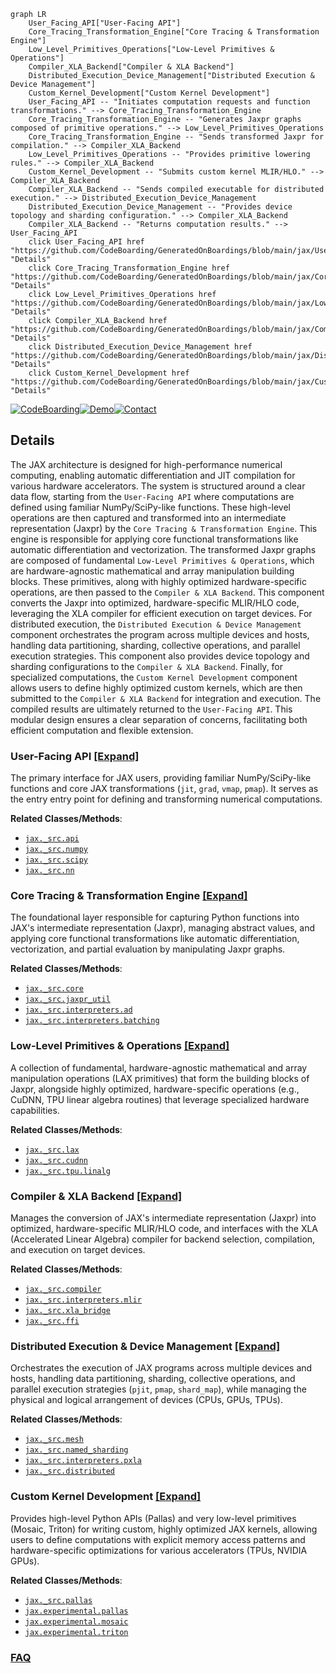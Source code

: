 ```mermaid
graph LR
    User_Facing_API["User-Facing API"]
    Core_Tracing_Transformation_Engine["Core Tracing & Transformation Engine"]
    Low_Level_Primitives_Operations["Low-Level Primitives & Operations"]
    Compiler_XLA_Backend["Compiler & XLA Backend"]
    Distributed_Execution_Device_Management["Distributed Execution & Device Management"]
    Custom_Kernel_Development["Custom Kernel Development"]
    User_Facing_API -- "Initiates computation requests and function transformations." --> Core_Tracing_Transformation_Engine
    Core_Tracing_Transformation_Engine -- "Generates Jaxpr graphs composed of primitive operations." --> Low_Level_Primitives_Operations
    Core_Tracing_Transformation_Engine -- "Sends transformed Jaxpr for compilation." --> Compiler_XLA_Backend
    Low_Level_Primitives_Operations -- "Provides primitive lowering rules." --> Compiler_XLA_Backend
    Custom_Kernel_Development -- "Submits custom kernel MLIR/HLO." --> Compiler_XLA_Backend
    Compiler_XLA_Backend -- "Sends compiled executable for distributed execution." --> Distributed_Execution_Device_Management
    Distributed_Execution_Device_Management -- "Provides device topology and sharding configuration." --> Compiler_XLA_Backend
    Compiler_XLA_Backend -- "Returns computation results." --> User_Facing_API
    click User_Facing_API href "https://github.com/CodeBoarding/GeneratedOnBoardings/blob/main/jax/User_Facing_API.md" "Details"
    click Core_Tracing_Transformation_Engine href "https://github.com/CodeBoarding/GeneratedOnBoardings/blob/main/jax/Core_Tracing_Transformation_Engine.md" "Details"
    click Low_Level_Primitives_Operations href "https://github.com/CodeBoarding/GeneratedOnBoardings/blob/main/jax/Low_Level_Primitives_Operations.md" "Details"
    click Compiler_XLA_Backend href "https://github.com/CodeBoarding/GeneratedOnBoardings/blob/main/jax/Compiler_XLA_Backend.md" "Details"
    click Distributed_Execution_Device_Management href "https://github.com/CodeBoarding/GeneratedOnBoardings/blob/main/jax/Distributed_Execution_Device_Management.md" "Details"
    click Custom_Kernel_Development href "https://github.com/CodeBoarding/GeneratedOnBoardings/blob/main/jax/Custom_Kernel_Development.md" "Details"
```

[![CodeBoarding](https://img.shields.io/badge/Generated%20by-CodeBoarding-9cf?style=flat-square)](https://github.com/CodeBoarding/GeneratedOnBoardings)[![Demo](https://img.shields.io/badge/Try%20our-Demo-blue?style=flat-square)](https://www.codeboarding.org/demo)[![Contact](https://img.shields.io/badge/Contact%20us%20-%20contact@codeboarding.org-lightgrey?style=flat-square)](mailto:contact@codeboarding.org)

## Details

The JAX architecture is designed for high-performance numerical computing, enabling automatic differentiation and JIT compilation for various hardware accelerators. The system is structured around a clear data flow, starting from the `User-Facing API` where computations are defined using familiar NumPy/SciPy-like functions. These high-level operations are then captured and transformed into an intermediate representation (Jaxpr) by the `Core Tracing & Transformation Engine`. This engine is responsible for applying core functional transformations like automatic differentiation and vectorization. The transformed Jaxpr graphs are composed of fundamental `Low-Level Primitives & Operations`, which are hardware-agnostic mathematical and array manipulation building blocks. These primitives, along with highly optimized hardware-specific operations, are then passed to the `Compiler & XLA Backend`. This component converts the Jaxpr into optimized, hardware-specific MLIR/HLO code, leveraging the XLA compiler for efficient execution on target devices. For distributed execution, the `Distributed Execution & Device Management` component orchestrates the program across multiple devices and hosts, handling data partitioning, sharding, collective operations, and parallel execution strategies. This component also provides device topology and sharding configurations to the `Compiler & XLA Backend`. Finally, for specialized computations, the `Custom Kernel Development` component allows users to define highly optimized custom kernels, which are then submitted to the `Compiler & XLA Backend` for integration and execution. The compiled results are ultimately returned to the `User-Facing API`. This modular design ensures a clear separation of concerns, facilitating both efficient computation and flexible extension.

### User-Facing API [[Expand]](./User_Facing_API.md)
The primary interface for JAX users, providing familiar NumPy/SciPy-like functions and core JAX transformations (`jit`, `grad`, `vmap`, `pmap`). It serves as the entry entry point for defining and transforming numerical computations.


**Related Classes/Methods**:

- <a href="https://github.com/jax-ml/jax/blob/main/jax/_src/api.py" target="_blank" rel="noopener noreferrer">`jax._src.api`</a>
- <a href="https://github.com/jax-ml/jax/blob/main/jax/_src/numpy" target="_blank" rel="noopener noreferrer">`jax._src.numpy`</a>
- <a href="https://github.com/jax-ml/jax/blob/main/jax/_src/scipy" target="_blank" rel="noopener noreferrer">`jax._src.scipy`</a>
- <a href="https://github.com/jax-ml/jax/blob/main/jax/_src/nn" target="_blank" rel="noopener noreferrer">`jax._src.nn`</a>


### Core Tracing & Transformation Engine [[Expand]](./Core_Tracing_Transformation_Engine.md)
The foundational layer responsible for capturing Python functions into JAX's intermediate representation (Jaxpr), managing abstract values, and applying core functional transformations like automatic differentiation, vectorization, and partial evaluation by manipulating Jaxpr graphs.


**Related Classes/Methods**:

- <a href="https://github.com/jax-ml/jax/blob/main/jax/_src/core.py" target="_blank" rel="noopener noreferrer">`jax._src.core`</a>
- <a href="https://github.com/jax-ml/jax/blob/main/jax/_src/jaxpr_util.py" target="_blank" rel="noopener noreferrer">`jax._src.jaxpr_util`</a>
- <a href="https://github.com/jax-ml/jax/blob/main/jax/_src/interpreters/ad.py" target="_blank" rel="noopener noreferrer">`jax._src.interpreters.ad`</a>
- <a href="https://github.com/jax-ml/jax/blob/main/jax/_src/interpreters/batching.py" target="_blank" rel="noopener noreferrer">`jax._src.interpreters.batching`</a>


### Low-Level Primitives & Operations [[Expand]](./Low_Level_Primitives_Operations.md)
A collection of fundamental, hardware-agnostic mathematical and array manipulation operations (LAX primitives) that form the building blocks of Jaxpr, alongside highly optimized, hardware-specific operations (e.g., CuDNN, TPU linear algebra routines) that leverage specialized hardware capabilities.


**Related Classes/Methods**:

- <a href="https://github.com/jax-ml/jax/blob/main/jax/_src/lax" target="_blank" rel="noopener noreferrer">`jax._src.lax`</a>
- <a href="https://github.com/jax-ml/jax/blob/main/jax/_src/cudnn" target="_blank" rel="noopener noreferrer">`jax._src.cudnn`</a>
- <a href="https://github.com/jax-ml/jax/blob/main/jax/_src/tpu/linalg" target="_blank" rel="noopener noreferrer">`jax._src.tpu.linalg`</a>


### Compiler & XLA Backend [[Expand]](./Compiler_XLA_Backend.md)
Manages the conversion of JAX's intermediate representation (Jaxpr) into optimized, hardware-specific MLIR/HLO code, and interfaces with the XLA (Accelerated Linear Algebra) compiler for backend selection, compilation, and execution on target devices.


**Related Classes/Methods**:

- <a href="https://github.com/jax-ml/jax/blob/main/jax/_src/compiler.py" target="_blank" rel="noopener noreferrer">`jax._src.compiler`</a>
- <a href="https://github.com/jax-ml/jax/blob/main/jax/_src/interpreters/mlir.py" target="_blank" rel="noopener noreferrer">`jax._src.interpreters.mlir`</a>
- <a href="https://github.com/jax-ml/jax/blob/main/jax/_src/xla_bridge.py" target="_blank" rel="noopener noreferrer">`jax._src.xla_bridge`</a>
- <a href="https://github.com/jax-ml/jax/blob/main/jax/_src/ffi.py" target="_blank" rel="noopener noreferrer">`jax._src.ffi`</a>


### Distributed Execution & Device Management [[Expand]](./Distributed_Execution_Device_Management.md)
Orchestrates the execution of JAX programs across multiple devices and hosts, handling data partitioning, sharding, collective operations, and parallel execution strategies (`pjit`, `pmap`, `shard_map`), while managing the physical and logical arrangement of devices (CPUs, GPUs, TPUs).


**Related Classes/Methods**:

- <a href="https://github.com/jax-ml/jax/blob/main/jax/_src/mesh.py" target="_blank" rel="noopener noreferrer">`jax._src.mesh`</a>
- <a href="https://github.com/jax-ml/jax/blob/main/jax/_src/named_sharding.py" target="_blank" rel="noopener noreferrer">`jax._src.named_sharding`</a>
- <a href="https://github.com/jax-ml/jax/blob/main/jax/_src/interpreters/pxla.py" target="_blank" rel="noopener noreferrer">`jax._src.interpreters.pxla`</a>
- <a href="https://github.com/jax-ml/jax/blob/main/jax/_src/distributed.py" target="_blank" rel="noopener noreferrer">`jax._src.distributed`</a>


### Custom Kernel Development [[Expand]](./Custom_Kernel_Development.md)
Provides high-level Python APIs (Pallas) and very low-level primitives (Mosaic, Triton) for writing custom, highly optimized JAX kernels, allowing users to define computations with explicit memory access patterns and hardware-specific optimizations for various accelerators (TPUs, NVIDIA GPUs).


**Related Classes/Methods**:

- <a href="https://github.com/jax-ml/jax/blob/main/jax/_src/pallas" target="_blank" rel="noopener noreferrer">`jax._src.pallas`</a>
- <a href="https://github.com/jax-ml/jax/blob/main/jax/experimental/pallas" target="_blank" rel="noopener noreferrer">`jax.experimental.pallas`</a>
- <a href="https://github.com/jax-ml/jax/blob/main/jax/experimental/mosaic" target="_blank" rel="noopener noreferrer">`jax.experimental.mosaic`</a>
- <a href="https://github.com/jax-ml/jax/blob/main/jax/experimental/triton/" target="_blank" rel="noopener noreferrer">`jax.experimental.triton`</a>




### [FAQ](https://github.com/CodeBoarding/GeneratedOnBoardings/tree/main?tab=readme-ov-file#faq)